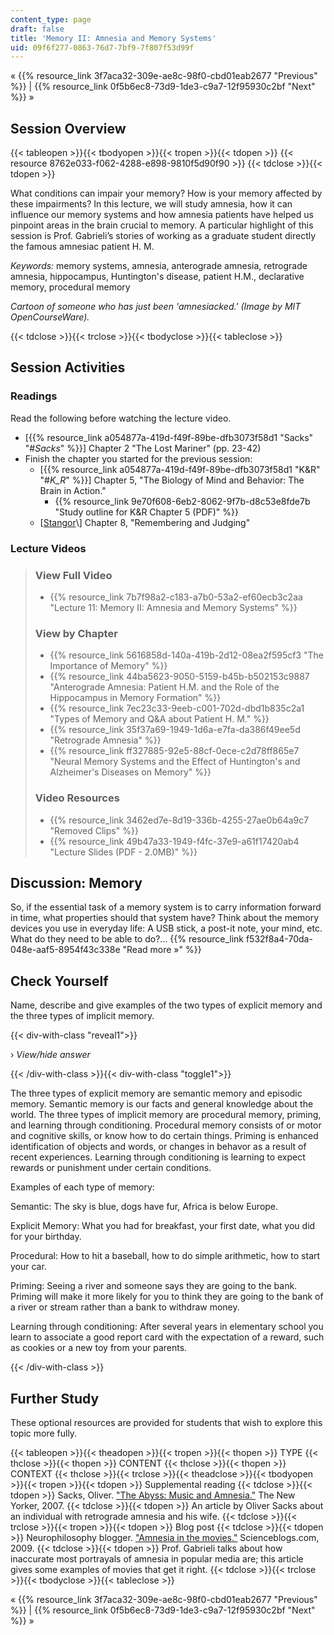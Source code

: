 ```yaml
---
content_type: page
draft: false
title: 'Memory II: Amnesia and Memory Systems'
uid: 09f6f277-0863-76d7-7bf9-7f807f53d99f
---
```

« {{% resource_link 3f7aca32-309e-ae8c-98f0-cbd01eab2677 "Previous" %}} | {{% resource_link 0f5b6ec8-73d9-1de3-c9a7-12f95930c2bf "Next" %}} »

## Session Overview

{{< tableopen >}}{{< tbodyopen >}}{{< tropen >}}{{< tdopen >}}
{{< resource 8762e033-f062-4288-e898-9810f5d90f90 >}}
{{< tdclose >}}{{< tdopen >}}

What conditions can impair your memory? How is your memory affected by these impairments? In this lecture, we will study amnesia, how it can influence our memory systems and how amnesia patients have helped us pinpoint areas in the brain crucial to memory. A particular highlight of this session is Prof. Gabrieli’s stories of working as a graduate student directly the famous amnesiac patient H. M.

*Keywords:* memory systems, amnesia, anterograde amnesia, retrograde amnesia, hippocampus, Huntington's disease, patient H.M., declarative memory, procedural memory

*Cartoon of someone who has just been 'amnesiacked.' (Image by MIT OpenCourseWare).*

{{< tdclose >}}{{< trclose >}}{{< tbodyclose >}}{{< tableclose >}}

## Session Activities

### Readings

Read the following before watching the lecture video.

- \[{{% resource_link a054877a-419d-f49f-89be-dfb3073f58d1 "Sacks" "#_Sacks_" %}}\] Chapter 2 "The Lost Mariner" (pp. 23-42)
- Finish the chapter you started for the previous session:
    - \[{{% resource_link a054877a-419d-f49f-89be-dfb3073f58d1 "K&R" "#_K_R_" %}}\] Chapter 5, "The Biology of Mind and Behavior: The Brain in Action."
        - {{% resource_link 9e70f608-6eb2-8062-9f7b-d8c53e8fde7b "Study outline for K&R Chapter 5 (PDF)" %}}
    - \[[Stangor](https://ocwnext.odl.mit.edu/courses/9-00sc-introduction-to-psychology-fall-2011/pages/syllabus#_Stangor_)\] Chapter 8, "Remembering and Judging"

### Lecture Videos

> ### View Full Video
> 
> - {{% resource_link 7b7f98a2-c183-a7b0-53a2-ef60ecb3c2aa "Lecture 11: Memory II: Amnesia and Memory Systems" %}}
> 
> ### View by Chapter
> 
> - {{% resource_link 5616858d-140a-419b-2d12-08ea2f595cf3 "The Importance of Memory" %}}
> - {{% resource_link 44ba5623-9050-5159-b45b-b502153c9887 "Anterograde Amnesia: Patient H.M. and the Role of the Hippocampus in Memory Formation" %}}
> - {{% resource_link 7ec23c33-9eeb-c001-702d-dbd1b835c2a1 "Types of Memory and Q&A about Patient H. M." %}}
> - {{% resource_link 35f37a69-1949-1d6a-e7fa-da386f49ee5d "Retrograde Amnesia" %}}
> - {{% resource_link ff327885-92e5-88cf-0ece-c2d78ff865e7 "Neural Memory Systems and the Effect of Huntington's and Alzheimer's Diseases on Memory" %}}
> 
> ### Video Resources
> 
> - {{% resource_link 3462ed7e-8d19-336b-4255-27ae0b64a9c7 "Removed Clips" %}}
> - {{% resource_link 49b47a33-1949-f4fc-37e9-a61f17420ab4 "Lecture Slides (PDF - 2.0MB)" %}}

## Discussion: Memory

So, if the essential task of a memory system is to carry information forward in time, what properties should that system have? Think about the memory devices you use in everyday life: A USB stick, a post-it note, your mind, etc. What do they need to be able to do?… {{% resource_link f532f8a4-70da-048e-aaf5-8954f43c338e "Read more »" %}}

## Check Yourself

Name, describe and give examples of the two types of explicit memory and the three types of implicit memory.

{{< div-with-class "reveal1">}}

› *View/hide answer*

{{< /div-with-class >}}{{< div-with-class "toggle1">}}

The three types of explicit memory are semantic memory and episodic memory. Semantic memory is our facts and general knowledge about the world. The three types of implicit memory are procedural memory, priming, and learning through conditioning. Procedural memory consists of or motor and cognitive skills, or know how to do certain things. Priming is enhanced identification of objects and words, or changes in behavor as a result of recent experiences. Learning through conditioning is learning to expect rewards or punishment under certain conditions.

Examples of each type of memory:

Semantic: The sky is blue, dogs have fur, Africa is below Europe.

Explicit Memory: What you had for breakfast, your first date, what you did for your birthday.

Procedural: How to hit a baseball, how to do simple arithmetic, how to start your car.

Priming: Seeing a river and someone says they are going to the bank. Priming will make it more likely for you to think they are going to the bank of a river or stream rather than a bank to withdraw money.

Learning through conditioning: After several years in elementary school you learn to associate a good report card with the expectation of a reward, such as cookies or a new toy from your parents.

{{< /div-with-class >}}

## Further Study

These optional resources are provided for students that wish to explore this topic more fully.

{{< tableopen >}}{{< theadopen >}}{{< tropen >}}{{< thopen >}}
TYPE
{{< thclose >}}{{< thopen >}}
CONTENT
{{< thclose >}}{{< thopen >}}
CONTEXT
{{< thclose >}}{{< trclose >}}{{< theadclose >}}{{< tbodyopen >}}{{< tropen >}}{{< tdopen >}}
Supplemental reading
{{< tdclose >}}{{< tdopen >}}
Sacks, Oliver. ["The Abyss: Music and Amnesia."](http://www.newyorker.com/reporting/2007/09/24/070924fa_fact_sacks) The New Yorker, 2007.
{{< tdclose >}}{{< tdopen >}}
An article by Oliver Sacks about an individual with retrograde amnesia and his wife.
{{< tdclose >}}{{< trclose >}}{{< tropen >}}{{< tdopen >}}
Blog post
{{< tdclose >}}{{< tdopen >}}
Neurophilosophy blogger. ["Amnesia in the movies."](http://scienceblogs.com/neurophilosophy/2009/03/02/amnesia-in-the-movies/) Scienceblogs.com, 2009.
{{< tdclose >}}{{< tdopen >}}
Prof. Gabrieli talks about how inaccurate most portrayals of amnesia in popular media are; this article gives some examples of movies that get it right.
{{< tdclose >}}{{< trclose >}}{{< tbodyclose >}}{{< tableclose >}}

« {{% resource_link 3f7aca32-309e-ae8c-98f0-cbd01eab2677 "Previous" %}} | {{% resource_link 0f5b6ec8-73d9-1de3-c9a7-12f95930c2bf "Next" %}} »